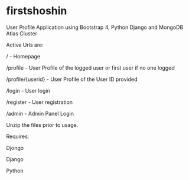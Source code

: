 # firstshoshin

User Profile Application using Bootstrap 4, Python Django and MongoDB Atlas Cluster

Active Urls are:

/ - Homepage

/profile - User Profile of the logged user or first user if no one logged

/profile/{userid} - User Profile of the User ID provided

/login - User login

/register - User registration

/admin - Admin Panel Login


Unzip the files prior to usage.

Requires:

Djongo

Django

Python
